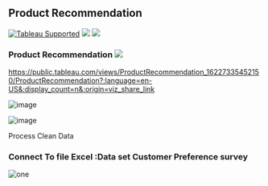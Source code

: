 ## Product Recommendation
[![Tableau Supported](https://img.shields.io/badge/Support%20Level-Tableau%20Supported-53bd92.svg)](https://www.tableau.com/support-levels-it-and-developer-tools)
![](https://img.shields.io/badge/Tableau-brightgreen.svg)
![](https://img.shields.io/badge/TableauPrep-blueviolet.svg)


### Product Recommendation ![](https://img.shields.io/badge/DataVisualization-blueviolet.svg)

https://public.tableau.com/views/ProductRecommendation_16227335452150/ProductRecommendation?:language=en-US&:display_count=n&:origin=viz_share_link

![image](https://user-images.githubusercontent.com/70945564/120670138-55f4cd80-c4ba-11eb-9167-be16f8f4b2c3.png)




![image](https://user-images.githubusercontent.com/70945564/120670196-63aa5300-c4ba-11eb-898e-8fe836f9c7ac.png)



Process Clean Data

### Connect To file Excel :Data set Customer Preference survey
![one](https://user-images.githubusercontent.com/70945564/120835471-8f970880-c58e-11eb-8f72-85a2a5511669.gif)
